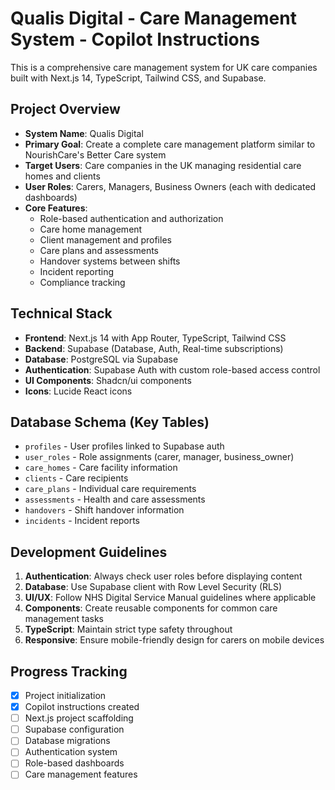 <!-- UK Care Management System Instructions for GitHub Copilot -->

# Qualis Digital - Care Management System - Copilot Instructions

This is a comprehensive care management system for UK care companies built with Next.js 14, TypeScript, Tailwind CSS, and Supabase.

## Project Overview
- **System Name**: Qualis Digital
- **Primary Goal**: Create a complete care management platform similar to NourishCare's Better Care system
- **Target Users**: Care companies in the UK managing residential care homes and clients
- **User Roles**: Carers, Managers, Business Owners (each with dedicated dashboards)
- **Core Features**: 
  - Role-based authentication and authorization
  - Care home management
  - Client management and profiles
  - Care plans and assessments
  - Handover systems between shifts
  - Incident reporting
  - Compliance tracking

## Technical Stack
- **Frontend**: Next.js 14 with App Router, TypeScript, Tailwind CSS
- **Backend**: Supabase (Database, Auth, Real-time subscriptions)
- **Database**: PostgreSQL via Supabase
- **Authentication**: Supabase Auth with custom role-based access control
- **UI Components**: Shadcn/ui components
- **Icons**: Lucide React icons

## Database Schema (Key Tables)
- `profiles` - User profiles linked to Supabase auth
- `user_roles` - Role assignments (carer, manager, business_owner)
- `care_homes` - Care facility information
- `clients` - Care recipients
- `care_plans` - Individual care requirements
- `assessments` - Health and care assessments
- `handovers` - Shift handover information
- `incidents` - Incident reports

## Development Guidelines
1. **Authentication**: Always check user roles before displaying content
2. **Database**: Use Supabase client with Row Level Security (RLS)
3. **UI/UX**: Follow NHS Digital Service Manual guidelines where applicable
4. **Components**: Create reusable components for common care management tasks
5. **TypeScript**: Maintain strict type safety throughout
6. **Responsive**: Ensure mobile-friendly design for carers on mobile devices

## Progress Tracking
- [x] Project initialization
- [x] Copilot instructions created
- [ ] Next.js project scaffolding
- [ ] Supabase configuration
- [ ] Database migrations
- [ ] Authentication system
- [ ] Role-based dashboards
- [ ] Care management features
